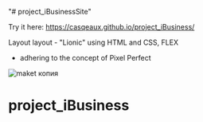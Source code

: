 "# project_iBusinessSite" 

Try it here: https://casqeaux.github.io/project_iBusiness/

Layout layout - "Lionic" using HTML and CSS, FLEX
- adhering to the concept of Pixel Perfect

![maket копия](https://user-images.githubusercontent.com/44642176/225630331-ac7b796c-cb21-4c30-8fa1-cac0d0a351fe.jpg)
# project_iBusiness

